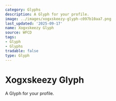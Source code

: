```yaml
---
category: Glyphs
description: A Glyph for your profile.
image: ../images/xogxskeezy-glyph-c097b10aa7.png
last_updated: '2025-09-17'
name: Xogxskeezy Glyph
source: WFCD
tags:
- Glyph
- Glyphs
tradable: false
type: Glyph
---
```


# Xogxskeezy Glyph

A Glyph for your profile.

